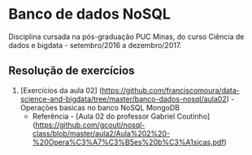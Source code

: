 # Banco de dados NoSQL
Disciplina cursada na pós-graduação PUC Minas, do curso Ciência de dados e bigdata - setembro/2016 a dezembro/2017.

## Resolução de exercícios
1. [Exercícios da aula 02] (https://github.com/franciscomoura/data-science-and-bigdata/tree/master/banco-dados-nosql/aula02) - Operações basicas no banco NoSQL MongoDB
   * Referência - [Aula 02 do professor Gabriel Coutinho] (https://github.com/gcouti/nosql-class/blob/master/aula2/Aula%202%20-%20Opera%C3%A7%C3%B5es%20b%C3%A1sicas.pdf) 
